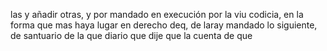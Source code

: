 las y añadir otras, y por mandado en execución por la viu codicia, en la forma que mas haya lugar en derecho deq, de laray mandado lo siguiente, de santuario de la que diario que dije que la cuenta de que